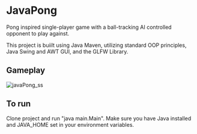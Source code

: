 
# **JavaPong**

Pong inspired single-player game with a ball-tracking AI controlled opponent to play against.

This project is buiilt using Java Maven, utilizing standard OOP principles, Java Swing and AWT GUI, and the GLFW Library.

## **Gameplay**

![javaPong_ss](https://user-images.githubusercontent.com/98433413/174503394-558631a3-d888-4268-8f2b-dc4a6ae1a598.PNG)

##   **To run**

  
Clone project and run "java main.Main". Make sure you have Java installed and JAVA_HOME set in your environment variables. 



